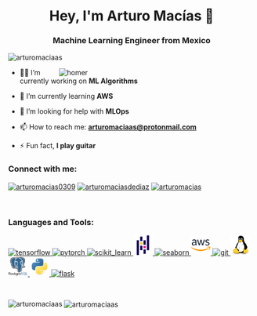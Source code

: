 <h1 align="center">Hey, I'm Arturo Macías 🤖</h1>
<h3 align="center">Machine Learning Engineer from Mexico</h3>

<p align="left"> <img src="https://komarev.com/ghpvc/?username=arturomaciaas&label=Profile%20views&color=b719d7&style=flat" alt="arturomaciaas" /> </p>

<img align="right" alt="homer" width="400" src="https://i.pinimg.com/originals/6d/2b/97/6d2b9727f173672064a02a1dde429eff.gif">

- 👨‍💻 I’m currently working on **ML Algorithms**

- 🌱 I’m currently learning **AWS**

- 🤝 I’m looking for help with **MLOps**

- 📫 How to reach me: **arturomaciaas@protonmail.com**

- ⚡ Fun fact, **I play guitar**

<h3 align="left">Connect with me:</h3>
<p align="left">
<a href="https://linkedin.com/in/arturomacias0309" target="blank"><img align="center" src="https://raw.githubusercontent.com/rahuldkjain/github-profile-readme-generator/master/src/images/icons/Social/linked-in-alt.svg" alt="arturomacias0309" height="30" width="40" /></a>
<a href="https://kaggle.com/arturomaciasdediaz" target="blank"><img align="center" src="https://raw.githubusercontent.com/rahuldkjain/github-profile-readme-generator/master/src/images/icons/Social/kaggle.svg" alt="arturomaciasdediaz" height="30" width="40" /></a>
<a href="https://www.leetcode.com/arturomacias" target="blank"><img align="center" src="https://raw.githubusercontent.com/rahuldkjain/github-profile-readme-generator/master/src/images/icons/Social/leet-code.svg" alt="arturomacias" height="30" width="40" /></a>
</p>

&nbsp; 

<h3 align="left">Languages and Tools:</h3>
<p align="left"> <a href="https://www.tensorflow.org" target="_blank" rel="noreferrer"> <img src="https://www.vectorlogo.zone/logos/tensorflow/tensorflow-icon.svg" alt="tensorflow" width="40" height="40"/> </a> <a href="https://pytorch.org/" target="_blank" rel="noreferrer"> <img src="https://www.vectorlogo.zone/logos/pytorch/pytorch-icon.svg" alt="pytorch" width="40" height="40"/> </a> <a href="https://scikit-learn.org/" target="_blank" rel="noreferrer"> <img src="https://upload.wikimedia.org/wikipedia/commons/0/05/Scikit_learn_logo_small.svg" alt="scikit_learn" width="40" height="40"/> </a> <a href="https://pandas.pydata.org/" target="_blank" rel="noreferrer"> <img src="https://raw.githubusercontent.com/devicons/devicon/2ae2a900d2f041da66e950e4d48052658d850630/icons/pandas/pandas-original.svg" alt="pandas" width="40" height="40"/> </a> <a href="https://seaborn.pydata.org/" target="_blank" rel="noreferrer"> <img src="https://seaborn.pydata.org/_images/logo-mark-lightbg.svg" alt="seaborn" width="40" height="40"/> </a> <a href="https://aws.amazon.com" target="_blank" rel="noreferrer"> <img src="https://raw.githubusercontent.com/devicons/devicon/master/icons/amazonwebservices/amazonwebservices-original-wordmark.svg" alt="aws" width="40" height="40"/> </a> <a href="https://git-scm.com/" target="_blank" rel="noreferrer"> <img src="https://www.vectorlogo.zone/logos/git-scm/git-scm-icon.svg" alt="git" width="40" height="40"/> </a> <a href="https://www.linux.org/" target="_blank" rel="noreferrer"> <img src="https://raw.githubusercontent.com/devicons/devicon/master/icons/linux/linux-original.svg" alt="linux" width="40" height="40"/> </a> <a href="https://www.postgresql.org" target="_blank" rel="noreferrer"> <img src="https://raw.githubusercontent.com/devicons/devicon/master/icons/postgresql/postgresql-original-wordmark.svg" alt="postgresql" width="40" height="40"/> </a> <a href="https://www.python.org" target="_blank" rel="noreferrer"> <img src="https://raw.githubusercontent.com/devicons/devicon/master/icons/python/python-original.svg" alt="python" width="40" height="40"/> </a> <a href="https://flask.palletsprojects.com/" target="_blank" rel="noreferrer"> <img src="https://www.vectorlogo.zone/logos/pocoo_flask/pocoo_flask-icon.svg" alt="flask" width="40" height="40"/> </a> </p>

&nbsp; 

<p><img align="left" src="https://github-readme-stats.vercel.app/api/top-langs?username=arturomaciaas&show_icons=true&theme=synthwave&locale=en&layout=compact" alt="arturomaciaas" /></p>

<p>&nbsp;<img align="center" src="https://github-readme-stats.vercel.app/api?username=arturomaciaas&show_icons=true&theme=synthwave&locale=en" alt="arturomaciaas" /></p>

